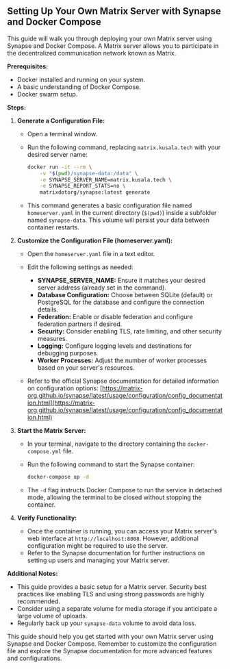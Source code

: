 ## Setting Up Your Own Matrix Server with Synapse and Docker Compose

This guide will walk you through deploying your own Matrix server using Synapse and Docker Compose. A Matrix server allows you to participate in the decentralized communication network known as Matrix.

**Prerequisites:**

* Docker installed and running on your system.
* A basic understanding of Docker Compose.
* Docker swarm setup.

**Steps:**

1. **Generate a Configuration File:**

   - Open a terminal window.
   - Run the following command, replacing `matrix.kusala.tech` with your desired server name:

     ```bash
     docker run -it --rm \
         -v "$(pwd)/synapse-data:/data" \
         -e SYNAPSE_SERVER_NAME=matrix.kusala.tech \
         -e SYNAPSE_REPORT_STATS=no \
         matrixdotorg/synapse:latest generate
     ```

   - This command generates a basic configuration file named `homeserver.yaml` in the current directory (`$(pwd)`) inside a subfolder named `synapse-data`. This volume will persist your data between container restarts.

2. **Customize the Configuration File (homeserver.yaml):**

   - Open the `homeserver.yaml` file in a text editor.
   - Edit the following settings as needed:
     - **SYNAPSE_SERVER_NAME:** Ensure it matches your desired server address (already set in the command).
     - **Database Configuration:** Choose between SQLite (default) or PostgreSQL for the database and configure the connection details.
     - **Federation:** Enable or disable federation and configure federation partners if desired.
     - **Security:** Consider enabling TLS, rate limiting, and other security measures.
     - **Logging:** Configure logging levels and destinations for debugging purposes.
     - **Worker Processes:** Adjust the number of worker processes based on your server's resources.

   - Refer to the official Synapse documentation for detailed information on configuration options: [https://matrix-org.github.io/synapse/latest/usage/configuration/config_documentation.html](https://matrix-org.github.io/synapse/latest/usage/configuration/config_documentation.html)

3. **Start the Matrix Server:**

   - In your terminal, navigate to the directory containing the `docker-compose.yml` file.
   - Run the following command to start the Synapse container:

     ```bash
     docker-compose up -d
     ```

   - The `-d` flag instructs Docker Compose to run the service in detached mode, allowing the terminal to be closed without stopping the container.

4. **Verify Functionality:**

   - Once the container is running, you can access your Matrix server's web interface at `http://localhost:8008`. However, additional configuration might be required to use the server.
   - Refer to the Synapse documentation for further instructions on setting up users and managing your Matrix server.

**Additional Notes:**

* This guide provides a basic setup for a Matrix server. Security best practices like enabling TLS and using strong passwords are highly recommended.
* Consider using a separate volume for media storage if you anticipate a large volume of uploads.
* Regularly back up your `synapse-data` volume to avoid data loss.

This guide should help you get started with your own Matrix server using Synapse and Docker Compose. Remember to customize the configuration file and explore the Synapse documentation for more advanced features and configurations.

